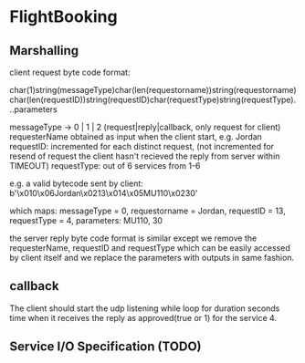 # FlightBooking

## Marshalling

client request byte code format:

char(1)string(messageType)char(len(requestorname))string(requestorname)char(len(requestID))string(requestID)char(requestType)string(requestType)...parameters

messageType -> 0 | 1 | 2 (request|reply|callback, only request for client)
requesterName obtained as input when the client start, e.g. Jordan
requestID: incremented for each distinct request, (not incremented for resend of request the client hasn't recieved the reply from server within TIMEOUT)
requestType: out of 6 services from 1-6

e.g. a valid bytecode sent by client: b'\x010\x06Jordan\x0213\x014\x05MU110\x0230'

which maps: messageType = 0, requestorname = Jordan, requestID = 13, requestType = 4, parameters: MU110, 30

the server reply byte code format is similar except we remove the requesterName, requestID and requestType which can be easily accessed by client itself and we replace the parameters with outputs in same fashion.

## callback

The client should start the udp listening while loop for duration seconds time when it receives the reply as approved(true or 1) for the service 4.

## Service I/O Specification (TODO)
